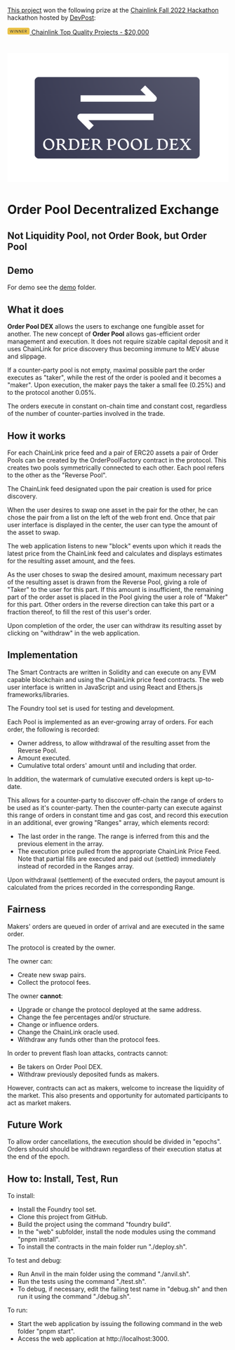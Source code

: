 [This project](https://devpost.com/software/order-pool-dex) won the following prize at the [Chainlink Fall 2022 Hackathon](https://chain.link/hackathon) hackathon hosted by [DevPost](https://chainlinkfall2022.devpost.com):

[![WINNER](doc/WINNER.png) Chainlink Top Quality Projects - $20,000](https://devpost.com/software/order-pool-dex)

# ![Order Pool DEX](doc/OrderPoolDEX-logo.png) 
# Order Pool Decentralized Exchange
## Not Liquidity Pool, not Order Book, but Order Pool

## Demo

For demo see the [demo](/demo/README.md) folder.

## What it does
**Order Pool DEX** allows the users to exchange one fungible asset for another.
The new concept of **Order Pool** allows gas-efficient order management and execution. It does not require sizable capital deposit and it uses ChainLink for price discovery thus becoming immune to MEV abuse and slippage.

If a counter-party pool is not empty, maximal possible part the order executes as "taker", while the rest of the order is pooled and it becomes a "maker". Upon execution, the maker pays the taker a small fee (0.25%) and to the protocol another 0.05%. 

The orders execute in constant on-chain time and constant cost, regardless of the number of counter-parties involved in the trade.

## How it works

For each ChainLink price feed and a pair of ERC20 assets a pair of Order Pools can be created by the OrderPoolFactory contract in the protocol. This creates two pools symmetrically connected to each other. Each pool refers to the other as the "Reverse Pool".

The ChainLink feed designated upon the pair creation is used for price discovery. 

When the user desires to swap one asset in the pair for the other, he can chose the pair from a list on the left of the web front end. Once that pair user interface is displayed in the center, the user can type the amount of the asset to swap. 

The web application listens to new "block" events upon which it reads the latest price from the ChainLink feed and calculates and displays estimates for the resulting asset amount, and the fees.

As the user choses to swap the desired amount, maximum necessary part of the resulting asset is drawn from the Reverse Pool, giving a role of "Taker" to the user for this part. If this amount is insufficient, the remaining part of the order asset is placed in the Pool giving the user a role of "Maker" for this part. Other orders in the reverse direction can take this part or a fraction thereof, to fill the rest of this user's order.

Upon completion of the order, the user can withdraw its resulting asset by clicking on "withdraw" in the web application.

## Implementation

The Smart Contracts are written in Solidity and can execute on any EVM capable blockchain and using the ChainLink price feed contracts. The web user interface is written in JavaScript and using React and Ethers.js frameworks/libraries.

The Foundry tool set is used for testing and development.

Each Pool is implemented as an ever-growing array of orders. For each order, the following is recorded:
- Owner address, to allow withdrawal of the resulting asset from the Reverse Pool.
- Amount executed.
- Cumulative total orders' amount until and including that order.

In addition, the watermark of cumulative executed orders is kept up-to-date.

This allows for a counter-party to discover off-chain the range of orders to be used as it's counter-party. Then the counter-party can execute against this range of orders in constant time and gas cost, and record this execution in an additional, ever growing "Ranges" array, which elements record:
- The last order in the range. The range is inferred from this and the previous element in the array.
- The execution price pulled from the appropriate ChainLink Price Feed.
Note that partial fills are executed and paid out (settled) immediately instead of recorded in the Ranges array.

Upon withdrawal (settlement) of the executed orders, the payout amount is calculated from the prices recorded in the corresponding Range.

## Fairness

Makers' orders are queued in order of arrival and are executed in the same order.

The protocol is created by the owner.

The owner can:
- Create new swap pairs.
- Collect the protocol fees.

The owner **cannot**:
- Upgrade or change the protocol deployed at the same address.
- Change the fee percentages and/or structure.
- Change or influence orders.
- Change the ChainLink oracle used.
- Withdraw any funds other than the protocol fees.

In order to prevent flash loan attacks, contracts cannot:
- Be takers on Order Pool DEX.
- Withdraw previously deposited funds as makers.

However, contracts can act as makers, welcome to increase the liquidity of the market. This also presents and opportunity for automated participants to act as market makers.

## Future Work

To allow order cancellations, the execution should be divided in "epochs". Orders should should be withdrawn regardless of their execution status at the end of the epoch. 

## How to: Install, Test, Run

To install:
- Install the Foundry tool set.
- Clone this project from GitHub.
- Build the project using the command "foundry build".
- In the "web" subfolder, install the node modules using the command "pnpm install".
- To install the contracts in the main folder run "./deploy.sh". 

To test and debug:
- Run Anvil in the main folder using the command "./anvil.sh".
- Run the tests using the command "./test.sh".
- To debug, if necessary, edit the failing test name in "debug.sh" and then run it using the command "./debug.sh".

To run:
- Start the web application by issuing the following command in the web folder "pnpm start". 
- Access the web application at http://localhost:3000.
